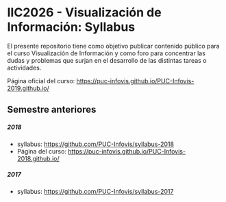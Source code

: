 # IIC2026 - Visualización de Información: Syllabus
El presente repositorio tiene como objetivo publicar contenido público para el curso Visualización de Información y como foro para concentrar las dudas y problemas que surjan en el desarrollo de las distintas tareas o actividades.

Página oficial del curso: https://puc-infovis.github.io/PUC-Infovis-2019.github.io/

## Semestre anteriores

##### 2018
- syllabus: https://github.com/PUC-Infovis/syllabus-2018
- Página del curso: https://puc-infovis.github.io/PUC-Infovis-2018.github.io/

##### 2017
- syllabus: https://github.com/PUC-Infovis/syllabus-2017

